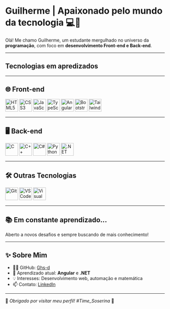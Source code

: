 # Guilherme | Apaixonado pelo mundo da tecnologia 💻🚀

Olá! Me chamo Guilherme, um estudante mergulhado no universo da **programação**, com foco em **desenvolvimento Front-end e Back-end**.  

---
## Tecnologias em apredizados
---

## 🌐 Front-end

<div align="left">
  <img src="https://cdn.jsdelivr.net/gh/devicons/devicon/icons/html5/html5-original.svg" width="40" alt="HTML5"/>
  <img src="https://cdn.jsdelivr.net/gh/devicons/devicon/icons/css3/css3-original.svg" width="40" alt="CSS3"/>
  <img src="https://cdn.jsdelivr.net/gh/devicons/devicon/icons/javascript/javascript-original.svg" width="40" alt="JavaScript"/>
  <img src="https://cdn.jsdelivr.net/gh/devicons/devicon/icons/typescript/typescript-original.svg" width="40" alt="TypeScript"/>
  <img src="https://cdn.jsdelivr.net/gh/devicons/devicon/icons/angularjs/angularjs-original.svg" width="40" alt="Angular"/>
  <img src="https://cdn.jsdelivr.net/gh/devicons/devicon/icons/bootstrap/bootstrap-original.svg" width="40" alt="Bootstrap"/>
  <img src="https://www.svgrepo.com/show/374118/tailwind.svg" width="40" alt="Tailwind CSS"/>
</div>

---

## 🖥️ Back-end

<div align="left">
  <img src="https://cdn.jsdelivr.net/gh/devicons/devicon/icons/c/c-original.svg" width="40" alt="C"/>
  <img src="https://cdn.jsdelivr.net/gh/devicons/devicon/icons/cplusplus/cplusplus-original.svg" width="40" alt="C++"/>
  <img src="https://cdn.jsdelivr.net/gh/devicons/devicon/icons/csharp/csharp-original.svg" width="40" alt="C#"/>
  <img src="https://cdn.jsdelivr.net/gh/devicons/devicon/icons/python/python-original.svg" width="40" alt="Python"/>
  <img src="https://cdn.jsdelivr.net/gh/devicons/devicon/icons/dot-net/dot-net-original.svg" width="40" alt=".NET"/>
</div>

---

## 🛠️ Outras Tecnologias

<div align="left">
  <img src="https://cdn.jsdelivr.net/gh/devicons/devicon/icons/git/git-original.svg" width="40" alt="Git"/>
  <img src="https://cdn.jsdelivr.net/gh/devicons/devicon/icons/vscode/vscode-original.svg" width="40" alt="VS Code"/>
  <img src="https://visualstudio.microsoft.com/wp-content/uploads/2021/10/Product-Icon.svg" width="40" alt="Visual Studio"/>
</div>

---

## 📚 Em constante aprendizado...

Aberto a novos desafios e sempre buscando de mais conhecimento!

---

## ✨ Sobre Mim

- 👨‍💻 GitHub: [Ghs-d](https://github.com/Ghs-d)  
- 🌱 Aprendizado atual: **Angular** e **.NET**  
- 💡 Interesses: Desenvolvimento web, automação e matemática  
- 📫 Contato: [LinkedIn](https://www.linkedin.com/in/guilherme-henrique-629862355/) 

---

🔗 *Obrigado por visitar meu perfil!*
*#Time_Soserina* 🐍
